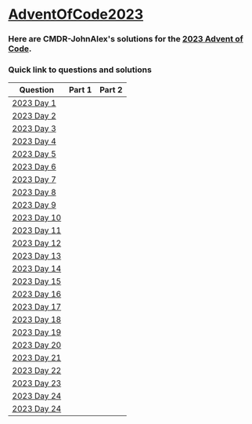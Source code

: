 # [AdventOfCode2023](https://adventofcode.com/2023/)

### Here are CMDR-JohnAlex's solutions for the [2023 Advent of Code](https://adventofcode.com/2023/).

### Quick link to questions and solutions

| Question                                            | Part 1                      | Part 2                      |
| --------------------------------------------------- | --------------------------- | --------------------------- |
| [2023 Day 1](https://adventofcode.com/2023/day/1)   | <!--[ :star: ](Day01/main.cpp)-->  | <!--[ :star: ](Day01/main.cpp)-->  |
| [2023 Day 2](https://adventofcode.com/2023/day/2)   |                             |                             |
| [2023 Day 3](https://adventofcode.com/2023/day/3)   |                             |                             |
| [2023 Day 4](https://adventofcode.com/2023/day/4)   |                             |                             |
| [2023 Day 5](https://adventofcode.com/2023/day/5)   |                             |                             |
| [2023 Day 6](https://adventofcode.com/2023/day/6)   |                             |                             |
| [2023 Day 7](https://adventofcode.com/2023/day/7)   |                             |                             |
| [2023 Day 8](https://adventofcode.com/2023/day/8)   |                             |                             |
| [2023 Day 9](https://adventofcode.com/2023/day/9)   |                             |                             |
| [2023 Day 10](https://adventofcode.com/2023/day/10) |                             |                             |
| [2023 Day 11](https://adventofcode.com/2023/day/11) |                             |                             |
| [2023 Day 12](https://adventofcode.com/2023/day/12) |                             |                             |
| [2023 Day 13](https://adventofcode.com/2023/day/13) |                             |                             |
| [2023 Day 14](https://adventofcode.com/2023/day/14) |                             |                             |
| [2023 Day 15](https://adventofcode.com/2023/day/15) |                             |                             |
| [2023 Day 16](https://adventofcode.com/2023/day/16) |                             |                             |
| [2023 Day 17](https://adventofcode.com/2023/day/17) |                             |                             |
| [2023 Day 18](https://adventofcode.com/2023/day/18) |                             |                             |
| [2023 Day 19](https://adventofcode.com/2023/day/19) |                             |                             |
| [2023 Day 20](https://adventofcode.com/2023/day/20) |                             |                             |
| [2023 Day 21](https://adventofcode.com/2023/day/21) |                             |                             |
| [2023 Day 22](https://adventofcode.com/2023/day/22) |                             |                             |
| [2023 Day 23](https://adventofcode.com/2023/day/23) |                             |                             |
| [2023 Day 24](https://adventofcode.com/2023/day/24) |                             |                             |
| [2023 Day 24](https://adventofcode.com/2023/day/25) |                             |                             |
